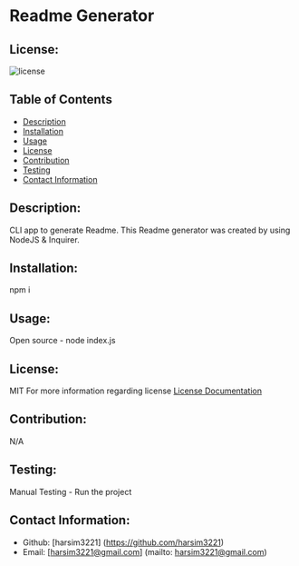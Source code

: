 # Readme Generator

  ## License:
  ![license](https://img.shields.io/badge/license-MIT-blue.svg)

  ## Table of Contents
  - [Description](#description)
  - [Installation](#installation)
  - [Usage](#usage)
  - [License](#license)
  - [Contribution](#contribution)
  - [Testing](#testing)  
  - [Contact Information](#contact-information)


  ## Description:
  CLI app to generate Readme. This Readme generator was created by using NodeJS & Inquirer.

  ## Installation:
  npm i

  ## Usage:
  Open source - node index.js

  ## License:
  MIT
   For more information regarding license
  [License Documentation](https://choosealicense.com/licenses/)

  ## Contribution:
  N/A

  ## Testing:
  Manual Testing - Run the project

  ## Contact Information:
  - Github: [harsim3221] (https://github.com/harsim3221)
  - Email: [harsim3221@gmail.com] (mailto: harsim3221@gmail.com)
  